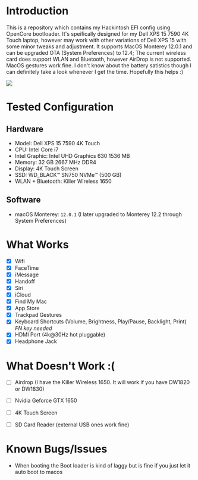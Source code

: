 # Introduction
This is a repository which contains my Hackintosh EFI config using OpenCore bootloader. It's speifically designed for my Dell XPS 15 7590 4K Touch laptop, however may work with other variations of Dell XPS 15 with some minor tweaks and adjustment. It supports MacOS Monterey 12.0.1 and can be upgraded OTA (System Preferences) to 12.4; The current wireless card does support WLAN and Bluetooth, however AirDrop is not supported. MacOS gestures work fine. I don't know about the battery satistics though I can definitely take a look whenever I get the time. Hopefully this helps :)


<img src="https://github.com/1nferious/Dell-XPS-15-7590-MacOS-Monterey--12.0.1--Hackintosh/blob/main/assets/proof.png">


# Tested Configuration
##  Hardware

* Model: Dell XPS 15 7590 4K Touch
* CPU: Intel Core i7
* Intel Graphic: Intel UHD Graphics 630 1536 MB 
* Memory: 32 GB 2667 MHz DDR4
* Display: 4K Touch Screen
* SSD: WD_BLACK:tm: SN750 NVMe:tm: (500 GB)
* WLAN + Bluetooth: Killer Wireless 1650

## Software
* macOS Monterey: `12.0.1` (I later upgraded to Monterey 12.2 through System Preferences)

# What Works
- [x] Wifi
- [x] FaceTime
- [x] iMessage
- [x] Handoff
- [x] Siri
- [x] iCloud
- [x] Find My Mac
- [x] App Store
- [x] Trackpad Gestures
- [x] Keyboard Shortcuts (Volume, Brightness, Play/Pause, Backlight, Print) *FN key needed*
- [x] HDMI Port (4k@30Hz hot pluggable)
- [x] Headphone Jack

# What Doesn't Work :(
- [ ] Airdrop (I have the Killer Wireless 1650. It will work if you have DW1820 or DW1830)
- [ ] Nvidia Geforce GTX 1650
- [ ] 4K Touch Screen
- [ ] SD Card Reader (external USB ones work fine)


# Known Bugs/Issues
* When booting the Boot loader is kind of laggy but is fine if you just let it auto boot to macos
